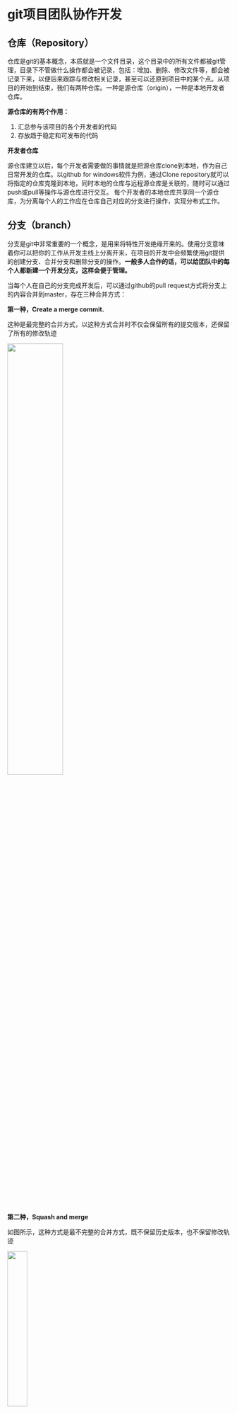 # git项目团队协作开发  

## 仓库（Repository）
仓库是git的基本概念，本质就是一个文件目录，这个目录中的所有文件都被git管理，目录下不管做什么操作都会被记录，包括：增加、删除、修改文件等，都会被记录下来，以便后来跟踪与修改相关记录，甚至可以还原到项目中的某个点。从项目的开始到结束，我们有两种仓库。一种是源仓库（origin），一种是本地开发者仓库。  

**源仓库的有两个作用：**  

1. 汇总参与该项目的各个开发者的代码  
2. 存放趋于稳定和可发布的代码  

**开发者仓库**  

源仓库建立以后，每个开发者需要做的事情就是把源仓库clone到本地，作为自己日常开发的仓库。以github for windows软件为例，通过Clone repository就可以将指定的仓库克隆到本地，同时本地的仓库与远程源仓库是关联的，随时可以通过push或pull等操作与源仓库进行交互。
每个开发者的本地仓库共享同一个源仓库，为分离每个人的工作应在仓库自己对应的分支进行操作，实现分布式工作。
## 分支（branch）
分支是git中非常重要的一个概念，是用来将特性开发绝缘开来的。使用分支意味着你可以把你的工作从开发主线上分离开来，在项目的开发中会频繁使用git提供的创建分支、合并分支和删除分支的操作。**一般多人合作的话，可以给团队中的每个人都新建一个开发分支，这样会便于管理。**

当每个人在自己的分支完成开发后，可以通过github的pull request方式将分支上的内容合并到master，存在三种合并方式：  

**第一种，Create a merge commit.**  

这种是最完整的合并方式，以这种方式合并时不仅会保留所有的提交版本，还保留了所有的修改轨迹  

<img src="https://img-blog.csdnimg.cn/2020010118571953.png?x-oss-process=image/watermark,type_ZmFuZ3poZW5naGVpdGk,shadow_10,text_aHR0cHM6Ly9ibG9nLmNzZG4ubmV0L2FiYzE1ODM3OTk4NDQ4,size_16,color_FFFFFF,t_70" width="50%">
 
**第二种，Squash and merge**  

如图所示，这种方式是最不完整的合并方式，既不保留历史版本，也不保留修改轨迹  

<img src="https://img-blog.csdnimg.cn/2020010118581877.png?x-oss-process=image/watermark,type_ZmFuZ3poZW5naGVpdGk,shadow_10,text_aHR0cHM6Ly9ibG9nLmNzZG4ubmV0L2FiYzE1ODM3OTk4NDQ4,size_16,color_FFFFFF,t_70" width="30%">

**第三种，Rebase and merge**  

这种方式是前两者的中间值，它保留了提交版本，却不保留各版本的修改轨迹  
<img src="https://img-blog.csdnimg.cn/20200101185751325.png?x-oss-process=image/watermark,type_ZmFuZ3poZW5naGVpdGk,shadow_10,text_aHR0cHM6Ly9ibG9nLmNzZG4ubmV0L2FiYzE1ODM3OTk4NDQ4,size_16,color_FFFFFF,t_70" width="50%">

 

## Git常用指令
**第一步**，从GitHub上下载项目代码    

	git clone </path/to/repository>
**第二步**，将工作区的代码提交到暂存区  

在本地项目所处的位置右键打开git bash  

输入下面的指令，将工作区的代码提交到暂存区  

	git add <filename>	#只将目标文件添加到暂存区
	git add . 		#将全部修改添加到暂存区
**第三步**，将暂存区的代码提交到仓库区  

	git commit -m "修改信息"
**第四步**，将仓库区的内容提交到远程仓库上  

	git push origin <branch>
**第五步**，更新本地代码  

	git pull
## 分支相关指令
**创建分支**  

进入项目根目录下后，执行下面的指令新建一个分支（复制当前分支，默认为master），括号内是新分支的名字。

	git checkout -b <branch>

**合并分支**  

这条指令会合并其他分支到当前分支

 	git merge <branch>

**将分支推送到远程仓库**  

该指令和修改本地代码后推送到远程仓库是一样的，是将新建的分支内容更新到github上面。除非我们将分支成功推送到远程仓库端，否则该仓库不被团队中他人可见。

	git push origin <branch>

**拉取master分支内容到本地**

	git pull

**切换分支**

	git checkout <branch>

**删掉分支**

	git branch -d <branch>


